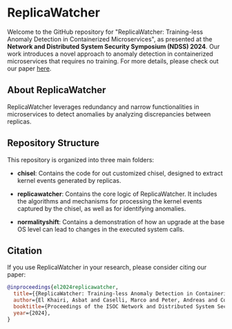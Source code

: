 # ReplicaWatcher

Welcome to the GitHub repository for "ReplicaWatcher: Training-less Anomaly Detection in Containerized Microservices", as presented at the **Network and Distributed System Security Symposium (NDSS) 2024**.
Our work introduces a novel approach to anomaly detection in containerized microservices that requires no training. For more details, please check out our paper [here](https://www.ndss-symposium.org/ndss-paper/replicawatcher-training-less-anomaly-detection-in-containerized-microservices/?_sm_au_=iVVZpt77RHn4jNqr41Vp8K0W0RcLq).

## About ReplicaWatcher

ReplicaWatcher leverages redundancy and narrow functionalities in microservices to detect anomalies by analyzing discrepancies between replicas.

## Repository Structure

This repository is organized into three main folders:

- **chisel**: Contains the code for out customized chisel, designed to extract kernel events generated by replicas. 

- **replicawatcher**: Contains the core logic of ReplicaWatcher. It includes the algorithms and mechanisms for processing the kernel events captured by the chisel, as well as for identifying anomalies.

- **normalityshift**: Contains a demonstration of how an upgrade at the base OS level can lead to changes in the executed system calls. 

## Citation

If you use ReplicaWatcher in your research, please consider citing our paper:

```bibtex
@inproceedings{el2024replicawatcher,
  title={{ReplicaWatcher: Training-less Anomaly Detection in Containerized Microservices}},
  author={El Khairi, Asbat and Caselli, Marco and Peter, Andreas and Continella, Andrea},
  booktitle={Proceedings of the ISOC Network and Distributed System Security Symposium (NDSS)},
  year={2024},
}
```
